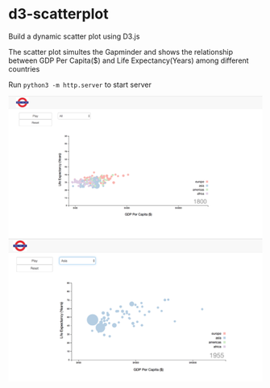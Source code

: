 # d3-scatterplot
Build a dynamic scatter plot using D3.js

The scatter plot simultes the Gapminder and shows the relationship between GDP Per Capita($) and Life Expectancy(Years) among different countries

Run ```python3 -m http.server``` to start server

![Alt text](img/gapminder-all.png?raw=true "Title")
![Alt text](img/gapminder-asia.png?raw=true "Title")

